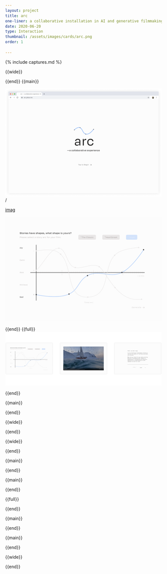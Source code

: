```yaml
---
layout: project
title: arc
one-liner: a collaborative installation in AI and generative filmmaking
date: 2020-06-20
type: Interaction
thumbnail: /assets/images/cards/arc.png
order: 1

---
```

{% include captures.md %}

<!-- {{ main }}
**Overview:** \\

**Context:**\\
~~9 Weeks, Design Methods Course, University of Washington~~

**What I did:**\\
~~Research Lead, Product Brainstorming, Poster and Presentation Design~~
{{end}} -->

{{wide}}

{{end}}
{{main}}

![arc.jelias.me](/assets/images/projects/arc/landing.png)/

[imag](/assets/images/projects/arc)

![imag](/assets/images/projects/arc/100.png)

{{end}}
{{full}}
![arc.jelias.me](/assets/images/projects/arc/flow.png)

{{end}}

{{main}}

{{end}}

{{wide}}

{{end}}

{{wide}}

{{end}}

{{main}}

{{end}}


{{main}}

{{end}}

{{full}}


{{end}}

{{main}}

{{end}}

{{main}}
<!-- #### -->
{{end}}

{{wide}}

{{end}}
